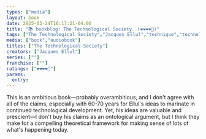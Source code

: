```yaml
---
types: ["media"]
layout: book
date: 2025-03-24T16:17:21-04:00
title: "📚 bookblog: The Technological Society  (❤️❤️❤️❤️🖤)"
tags: ["The Technological Society","Jacques Ellul","technique","technology"]
media: ["book","audiobook"]
titles: ["The Technological Society"]
creators: ["Jacques Ellul"]
series: [""]
franchise: [""]
ratings: ["❤️❤️❤️❤️🖤"]
params:
  entry: 
---
```


This is an ambitious book—probably overambitious, and I don't agree with all of the claims, especially with 60-70 years for Ellul's ideas to marinate in continued technological development. Yet, his ideas are valuable and prescient—I don't buy his claims as an ontological argument, but I think they make for a compelling theoretical framework for making sense of lots of what's happening today.